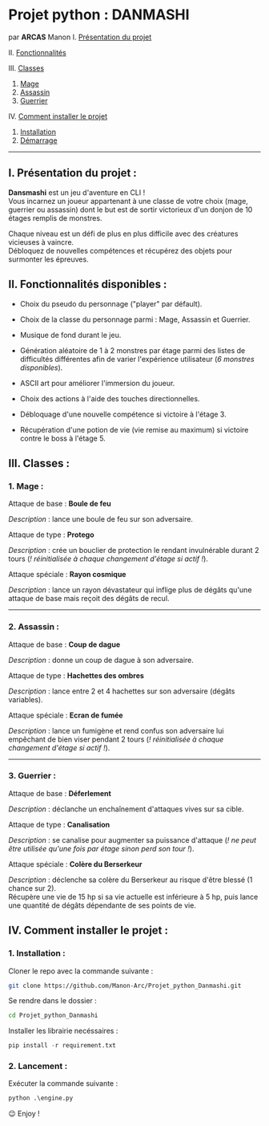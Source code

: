 # Projet python : DANMASHI

par **ARCAS** Manon
I. [Présentation du projet](#i-présentation-du-projet)

II. [Fonctionnalités](#ii-fonctionnalités-disponibles)

III. [Classes](#iii-classes)
1. [Mage](#1-mage)
2. [Assassin](#2-assassin)
1. [Guerrier](#3-guerrier)

IV. [Comment installer le projet](#iv-comment-installer-le-projet)
1. [Installation](#1-installation)
2. [Démarrage](#2-lancement)

___

## I. Présentation du projet :

**Dansmashi** est un jeu d'aventure en CLI !<br>
Vous incarnez un joueur appartenant à une classe de votre choix (mage, guerrier ou assassin) dont le but est de sortir victorieux d'un donjon de 10 étages remplis de monstres. <br>

Chaque niveau est un défi de plus en plus difficile avec des créatures vicieuses à vaincre.<br>
Débloquez de nouvelles compétences et récupérez des objets pour surmonter les épreuves.

## II. Fonctionnalités disponibles :

- Choix du pseudo du personnage ("player" par défault).

- Choix de la classe du personnage parmi : Mage, Assassin et Guerrier.

- Musique de fond durant le jeu.

- Génération aléatoire de 1 à 2 monstres par étage parmi des listes de difficultés différentes afin de varier l'expérience utilisateur (*6 monstres disponibles*).

- ASCII art pour améliorer l'immersion du joueur.

- Choix des actions à l'aide des touches directionnelles.

- Débloquage d'une nouvelle compétence si victoire à l'étage 3.

- Récupération d'une potion de vie (vie remise au maximum) si victoire contre le boss à l'étage 5.

## III. Classes :

### 1. Mage :

Attaque de base : **Boule de feu** <br>

*Description* : lance une boule de feu sur son adversaire.

Attaque de type : **Protego** <br>

*Description* : crée un bouclier de protection le rendant invulnérable durant 2 tours (*! réinitialisée à chaque changement d'étage si actif !*).

Attaque spéciale : **Rayon cosmique** <br>

*Description* : lance un rayon dévastateur qui inflige plus de dégâts qu'une attaque de base mais reçoit des dégâts de recul.

___

### 2. Assassin :

Attaque de base : **Coup de dague** <br>

*Description* : donne un coup de dague à son adversaire.

Attaque de type : **Hachettes des ombres** <br>

*Description* : lance entre 2 et 4 hachettes sur son adversaire (dégâts variables).

Attaque spéciale : **Ecran de fumée** <br>

*Description* : lance un fumigène et rend confus son adversaire lui empêchant de bien viser pendant 2 tours (*! réinitialisée à chaque changement d'étage si actif !*).

___

### 3. Guerrier :

Attaque de base : **Déferlement** <br>

*Description* : déclanche un enchaînement d'attaques vives sur sa cible.

Attaque de type : **Canalisation** <br>

*Description* : se canalise pour augmenter sa puissance d'attaque (*! ne peut être utilisée qu'une fois par étage sinon perd son tour !*).

Attaque spéciale : **Colère du Berserkeur** <br>

*Description* : déclenche sa colère du Berserkeur au risque d'être blessé (1 chance sur 2). <br> Récupère une vie de 15 hp si sa vie actuelle est inférieure à 5 hp, puis lance une quantité de dégâts dépendante de ses points de vie.

## IV. Comment installer le projet :

### 1. Installation :

Cloner le repo avec la commande suivante :
```bash
git clone https://github.com/Manon-Arc/Projet_python_Danmashi.git
```
Se rendre dans le dossier :
```bash
cd Projet_python_Danmashi
```
Installer les librairie necéssaires :
```python
pip install -r requirement.txt
```

### 2. Lancement :

Exécuter la commande suivante :
```python
python .\engine.py
```

😉 Enjoy !
